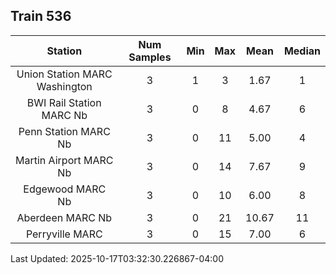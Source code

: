 ## Train 536

| Station | Num Samples | Min | Max | Mean | Median |
| :-----: | :---------: | :-: | :-: | :--: | :----: |
| Union Station MARC Washington | 3 | 1 | 3 | 1.67 | 1 |
| BWI Rail Station MARC Nb | 3 | 0 | 8 | 4.67 | 6 |
| Penn Station MARC Nb | 3 | 0 | 11 | 5.00 | 4 |
| Martin Airport MARC Nb | 3 | 0 | 14 | 7.67 | 9 |
| Edgewood MARC Nb | 3 | 0 | 10 | 6.00 | 8 |
| Aberdeen MARC Nb | 3 | 0 | 21 | 10.67 | 11 |
| Perryville MARC | 3 | 0 | 15 | 7.00 | 6 |


Last Updated: 2025-10-17T03:32:30.226867-04:00